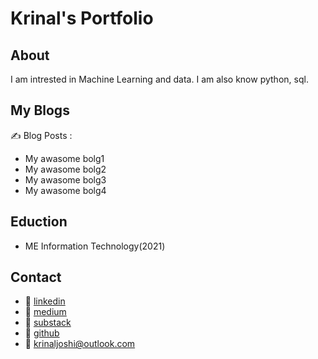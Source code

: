 # Krinal's Portfolio

## About 
I am intrested in Machine Learning and data.
I am also know python, sql.

## My Blogs
:writing_hand: Blog Posts :
- My awasome bolg1
- My awasome bolg2
- My awasome bolg3
- My awasome bolg4
  
## Eduction
- ME Information Technology(2021)
  
## Contact
- :link: [linkedin](www.linkedin.com/in/krinaljoshi8)
- :link: [medium](https://medium.com/@krinaljoshi)
- :link: [substack](https://substack.com/@krinaljoshi)
- :link: [github](https://github.com/kjdeveloper8)
- :email: krinaljoshi@outlook.com
